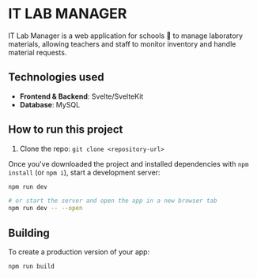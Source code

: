 # IT LAB MANAGER
IT Lab Manager is a web application for schools 🏫 to manage laboratory materials, allowing teachers and staff to monitor inventory and handle material requests.


## Technologies used
- **Frontend & Backend**: Svelte/SvelteKit
- **Database**: MySQL


## How to run this project
1. Clone the repo: `git clone <repository-url>`

Once you've downloaded the project and installed dependencies with `npm install` (or `npm i`), start a development server:

```bash
npm run dev

# or start the server and open the app in a new browser tab
npm run dev -- --open
```

## Building
To create a production version of your app:
```bash
npm run build
```